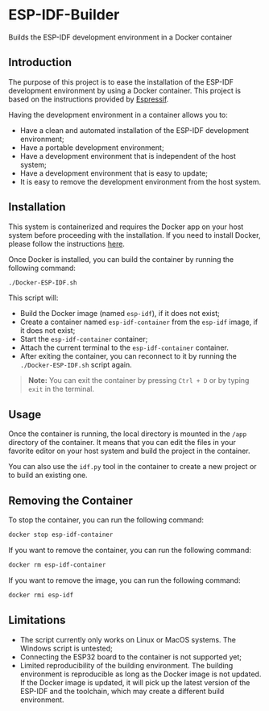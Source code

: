 # ESP-IDF-Builder
Builds the ESP-IDF development environment in a Docker container

## Introduction
The purpose of this project is to ease the installation of the ESP-IDF
development environment by using a Docker container. This project is based on
the instructions provided by [Espressif](https://docs.espressif.com/projects/esp-idf/en/latest/esp32/get-started/linux-macos-setup.html).

Having the development environment in a container allows you to:
- Have a clean and automated installation of the ESP-IDF development
environment;
- Have a portable development environment;
- Have a development environment that is independent of the host system;
- Have a development environment that is easy to update;
- It is easy to remove the development environment from the host system.

## Installation
This system is containerized and requires the Docker app on your host
system before proceeding with the installation. If you need to install Docker,
please follow the instructions [here](https://docs.docker.com/get-docker/).

Once Docker is installed, you can build the container by running the following
command:
```bash
./Docker-ESP-IDF.sh
```
This script will:
- Build the Docker image (named `esp-idf`), if it does not exist;
- Create a container named `esp-idf-container` from the `esp-idf` image, if it
does not exist;
- Start the `esp-idf-container` container;
- Attach the current terminal to the `esp-idf-container` container.
- After exiting the container, you can reconnect to it by running the
`./Docker-ESP-IDF.sh` script again.

> **Note:** You can exit the container by pressing `Ctrl + D` or by typing
`exit` in the terminal.

## Usage
Once the container is running, the local directory is mounted in the
`/app` directory of the container. It means that you can edit the files in
your favorite editor on your host system and build the project in the container.

You can also use the `idf.py` tool in the container to create a new project or
to build an existing one.

## Removing the Container
To stop the container, you can run the following command:
```bash
docker stop esp-idf-container
```
If you want to remove the container, you can run the following command:
```bash
docker rm esp-idf-container
```
If you want to remove the image, you can run the following command:
```bash
docker rmi esp-idf
```

## Limitations
- The script currently only works on Linux or MacOS systems. The Windows script
is untested;
- Connecting the ESP32 board to the container is not supported yet;
- Limited reproducibility of the building environment. The building environment
is reproducible as long as the Docker image is not updated. If the Docker image
is updated, it will pick up the latest version of the ESP-IDF and the toolchain,
which may create a different build environment.
